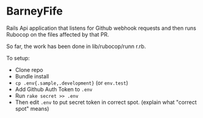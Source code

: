 # BarneyFife

Rails Api application that listens for Github webhook requests and then runs Rubocop on the files affected by that PR.

So far, the work has been done in lib/rubocop/runn r.rb.

To setup:

* Clone repo
* Bundle install
* `cp .env{.sample,.development}` (or `env.test`)
* Add Github Auth Token to `.env`
* Run `rake secret >> .env`
* Then edit `.env` to put secret token in correct spot. (explain what "correct spot" means)

